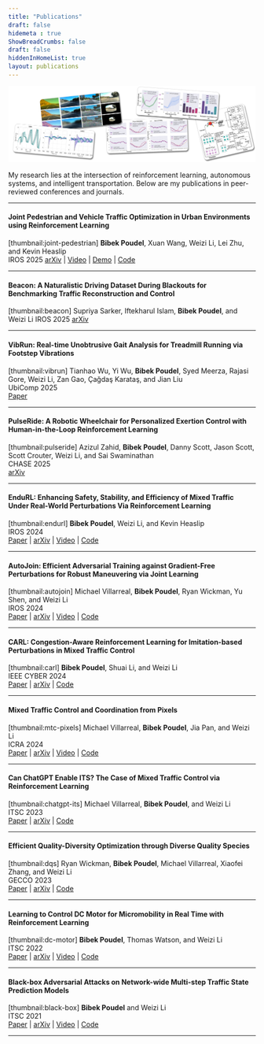 ```yaml
---
title: "Publications"
draft: false
hidemeta : true
ShowBreadCrumbs: false
draft: false
hiddenInHomeList: true
layout: publications
---
```

![image](images/publications.png)

My research lies at the intersection of reinforcement learning, autonomous systems, and intelligent transportation. Below are my publications in peer-reviewed conferences and journals.

-------------------

#### Joint Pedestrian and Vehicle Traffic Optimization in Urban Environments using Reinforcement Learning
[thumbnail:joint-pedestrian]
__Bibek Poudel__, Xuan Wang, Weizi Li, Lei Zhu, and Kevin Heaslip  
IROS 2025 
[arXiv](https://arxiv.org/abs/2504.05018) | [Video](https://youtu.be/zMbu8zeQEFs) | [Demo](https://www.youtube.com/watch?v=Tec3H72cDT4) | [Code](https://github.com/poudel-bibek/Urban-Control)

-------------------

#### Beacon: A Naturalistic Driving Dataset During Blackouts for Benchmarking Traffic Reconstruction and Control
[thumbnail:beacon]
Supriya Sarker, Iftekharul Islam, __Bibek Poudel__, and Weizi Li
IROS 2025 
[arXiv](https://arxiv.org/abs/2412.14208) 

-------------------

#### VibRun: Real-time Unobtrusive Gait Analysis for Treadmill Running via Footstep Vibrations
[thumbnail:vibrun]
Tianhao Wu, Yi Wu, __Bibek Poudel__, Syed Meerza, Rajasi Gore, Weizi Li, Zan Gao, Çağdaş Karataş, and Jian Liu  
UbiComp 2025  
[Paper](https://dl.acm.org/doi/abs/10.1145/3749539)

-------------------

#### PulseRide: A Robotic Wheelchair for Personalized Exertion Control with Human-in-the-Loop Reinforcement Learning
[thumbnail:pulseride]
Azizul Zahid, __Bibek Poudel__, Danny Scott, Jason Scott, Scott Crouter, Weizi Li, and Sai Swaminathan  
CHASE 2025  
[arXiv](https://arxiv.org/abs/2506.05056)

-------------------

#### EnduRL: Enhancing Safety, Stability, and Efficiency of Mixed Traffic Under Real-World Perturbations Via Reinforcement Learning
[thumbnail:endurl]
__Bibek Poudel__, Weizi Li, and Kevin Heaslip  
IROS 2024  
[Paper](https://ieeexplore.ieee.org/document/10802689) | [arXiv](https://arxiv.org/abs/2311.12261) | [Video](https://youtu.be/TpyKSPNtrxM) | [Code](https://github.com/poudel-bibek/EnduRL)

-------------------

#### AutoJoin: Efficient Adversarial Training against Gradient-Free Perturbations for Robust Maneuvering via Joint Learning
[thumbnail:autojoin]
Michael Villarreal, __Bibek Poudel__, Ryan Wickman, Yu Shen, and Weizi Li  
IROS 2024  
[Paper](https://ieeexplore.ieee.org/abstract/document/10802857) | [arXiv](https://arxiv.org/abs/2205.10933) | [Video](https://youtu.be/Gb-byAgnskI) | [Code](https://github.com/tmvllrrl/AutoJoin)

-------------------

#### CARL: Congestion-Aware Reinforcement Learning for Imitation-based Perturbations in Mixed Traffic Control
[thumbnail:carl]
__Bibek Poudel__, Shuai Li, and Weizi Li  
IEEE CYBER 2024  
[Paper](https://ieeexplore.ieee.org/document/10749026) | [arXiv](https://arxiv.org/abs/2404.00796) | [Code](https://github.com/poudel-bibek/CARL)

-------------------

#### Mixed Traffic Control and Coordination from Pixels
[thumbnail:mtc-pixels]
Michael Villarreal, __Bibek Poudel__, Jia Pan, and Weizi Li  
ICRA 2024  
[Paper](https://ieeexplore.ieee.org/abstract/document/10610517) | [arXiv](https://arxiv.org/abs/2302.09167) | [Video](https://youtu.be/g-aBGhdFHXU) | [Code](https://github.com/tmvllrrl/mtc-pixels)

-------------------

#### Can ChatGPT Enable ITS? The Case of Mixed Traffic Control via Reinforcement Learning
[thumbnail:chatgpt-its]
Michael Villarreal, __Bibek Poudel__, and Weizi Li  
ITSC 2023  
[Paper](https://ieeexplore.ieee.org/document/10422410) | [arXiv](https://arxiv.org/abs/2306.08094) | [Code](https://github.com/tmvllrrl/its-study)

-------------------

#### Efficient Quality-Diversity Optimization through Diverse Quality Species
[thumbnail:dqs]
Ryan Wickman, __Bibek Poudel__, Michael Villarreal, Xiaofei Zhang, and Weizi Li  
GECCO 2023  
[Paper](https://dl.acm.org/doi/10.1145/3583133.3590581) | [arXiv](https://arxiv.org/abs/2304.07425) | [Code](https://github.com/rwickman/NEAT_RL)

-------------------

#### Learning to Control DC Motor for Micromobility in Real Time with Reinforcement Learning
[thumbnail:dc-motor]
__Bibek Poudel__, Thomas Watson, and Weizi Li  
ITSC 2022  
[Paper](https://doi.org/10.1109/ITSC55140.2022.9921919) | [arXiv](https://arxiv.org/abs/2108.00138) | [Video](https://www.youtube.com/watch?v=TgZS54wQ3ss) | [Code](https://github.com/poudel-bibek/NFQ_Golf_Cart)

-------------------

#### Black-box Adversarial Attacks on Network-wide Multi-step Traffic State Prediction Models
[thumbnail:black-box]
__Bibek Poudel__ and Weizi Li  
ITSC 2021  
[Paper](https://doi.org/10.1109/ITSC48978.2021.9564671) | [arXiv](https://arxiv.org/abs/2110.08712) | [Video](https://www.youtube.com/watch?v=yxOBCIl1o-Y) | [Code](https://github.com/poudel-bibek/black_box_traffic)

-------------------

